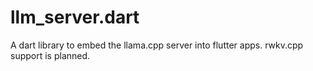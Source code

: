 # llm_server.dart
A dart library to embed the llama.cpp server into flutter apps.
rwkv.cpp support is planned.


